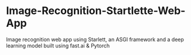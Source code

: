 # Image-Recognition-Startlette-Web-App
Image recognition web app using Starlett, an ASGI framework and a deep learning model built using fast.ai &amp; Pytorch
